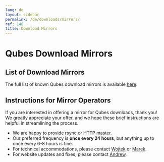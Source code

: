 ```yaml
---
lang: de
layout: sidebar
permalink: /de/downloads/mirrors/
ref: 148
title: Download Mirrors
---
```


Qubes Download Mirrors
======================
<a id="qubes-download-mirrors"></a>

List of Download Mirrors
------------------------
<a id="list-of-download-mirrors"></a>

The full list of known Qubes download mirrors is available [here][mirror-list].

Instructions for Mirror Operators
---------------------------------
<a id="instructions-for-mirror-operators"></a>

If you are interested in offering a mirror for Qubes downloads, thank you!
We greatly appreciate your offer, and we hope these brief instructions are
helpful in streamlining the process.

* We are happy to provide rsync or HTTP master.
* Our preferred frequency is **once every 24 hours**, but anything up to once
  every 6-8 hours is fine.
* For technical accommodations, please contact [Wojtek] or [Marek].
* For website updates and fixes, please contact [Andrew].

[mirror-list]: /de/downloads/#mirrors
[Wojtek]: /de/team/#wojtek-porczyk
[Marek]: /de/team/#marek-marczykowski-górecki
[Andrew]: /de/team/#andrew-david-wong
